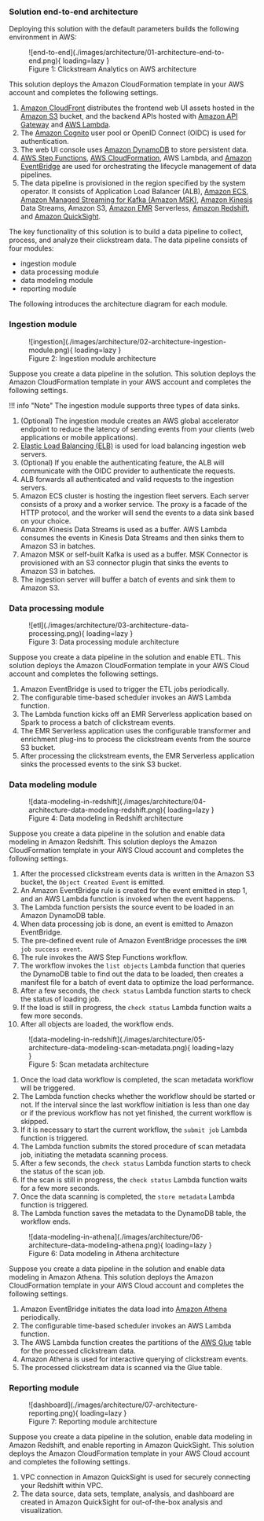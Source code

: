 ### Solution end-to-end architecture

Deploying this solution with the default parameters builds the following environment in AWS:

<figure markdown>
   ![end-to-end](./images/architecture/01-architecture-end-to-end.png){ loading=lazy }
   <figcaption>Figure 1: Clickstream Analytics on AWS architecture</figcaption>
</figure>

This solution deploys the Amazon CloudFormation template in your AWS account and completes the following settings.

1. [Amazon CloudFront](https://aws.amazon.com/cloudfront) distributes the frontend web UI assets hosted in the [Amazon S3](https://aws.amazon.com/s3/) bucket, and the backend APIs hosted with [Amazon API Gateway](https://aws.amazon.com/api-gateway/) and [AWS Lambda](https://aws.amazon.com/lambda).
2. The [Amazon Cognito](https://aws.amazon.com/cognito) user pool or OpenID Connect (OIDC) is used for authentication.
3. The web UI console uses [Amazon DynamoDB](https://aws.amazon.com/dynamodb) to store persistent data.
4. [AWS Step Functions](https://aws.amazon.com/step-functions), [AWS CloudFormation](https://aws.amazon.com/cloudformation), AWS Lambda, and [Amazon EventBridge](https://aws.amazon.com/eventbridge) are used for orchestrating the lifecycle management of data pipelines.
5. The data pipeline is provisioned in the region specified by the system operator. It consists of Application Load Balancer (ALB),
[Amazon ECS](https://aws.amazon.com/ecs/), [Amazon Managed Streaming for Kafka (Amazon MSK)](https://aws.amazon.com/msk/), [Amazon Kinesis](https://aws.amazon.com/kinesis/) Data Streams, Amazon S3, [Amazon EMR](https://aws.amazon.com/emr/) Serverless, [Amazon Redshift](https://aws.amazon.com/redshift/), and [Amazon QuickSight](https://aws.amazon.com/quicksight/).

The key functionality of this solution is to build a data pipeline to collect, process, and analyze their clickstream data. The data pipeline consists of four modules: 

- ingestion module 
- data processing module 
- data modeling module 
- reporting module 

The following introduces the architecture diagram for each module.

### Ingestion module

<figure markdown>
   ![ingestion](./images/architecture/02-architecture-ingestion-module.png){ loading=lazy }
   <figcaption>Figure 2: Ingestion module architecture</figcaption>
</figure>

Suppose you create a data pipeline in the solution. This solution deploys the Amazon CloudFormation template in your AWS account and completes the following settings.

!!! info "Note"
      The ingestion module supports three types of data sinks.

1. (Optional) The ingestion module creates an AWS global accelerator endpoint to reduce the latency of sending events from your clients (web applications or mobile applications).
2. [Elastic Load Balancing (ELB)](https://aws.amazon.com/elasticloadbalancing/) is used for load balancing ingestion web servers.
3. (Optional) If you enable the authenticating feature, the ALB will communicate with the OIDC provider to authenticate the requests.
4. ALB forwards all authenticated and valid requests to the ingestion servers.
5. Amazon ECS cluster is hosting the ingestion fleet servers. Each server consists of a proxy and a worker service. The proxy is a facade of the HTTP protocol, and the worker will send the events to a data sink based on your choice.
6. Amazon Kinesis Data Streams is used as a buffer. AWS Lambda consumes the events in Kinesis Data Streams and then sinks them to Amazon S3 in batches.
7. Amazon MSK or self-built Kafka is used as a buffer. MSK Connector is provisioned with an S3 connector plugin that sinks the events to Amazon S3 in batches.
8. The ingestion server will buffer a batch of events and sink them to Amazon S3.


### Data processing module

<figure markdown>
   ![etl](./images/architecture/03-architecture-data-processing.png){ loading=lazy }
   <figcaption>Figure 3: Data processing module architecture</figcaption>
</figure>

Suppose you create a data pipeline in the solution and enable ETL. This solution deploys the Amazon CloudFormation template in your AWS Cloud account and completes the following settings.

1. Amazon EventBridge is used to trigger the ETL jobs periodically.
2. The configurable time-based scheduler invokes an AWS Lambda function.
3. The Lambda function kicks off an EMR Serverless application based on Spark to process a batch of clickstream events.
4. The EMR Serverless application uses the configurable transformer and enrichment plug-ins to process the clickstream events from the source S3 bucket.
5. After processing the clickstream events, the EMR Serverless application sinks the processed events to the sink S3 bucket.


### Data modeling module

<figure markdown>
   ![data-modeling-in-redshift](./images/architecture/04-architecture-data-modeling-redshift.png){ loading=lazy }
   <figcaption>Figure 4: Data modeling in Redshift architecture</figcaption>
</figure>

Suppose you create a data pipeline in the solution and enable data modeling in Amazon Redshift. This solution deploys the Amazon CloudFormation template in your AWS Cloud account and completes the following settings.

1. After the processed clickstream events data is written in the Amazon S3 bucket, the `Object Created Event` is emitted.
2. An Amazon EventBridge rule is created for the event emitted in step 1, and an AWS Lambda function is invoked when the event happens.
3. The Lambda function persists the source event to be loaded in an Amazon DynamoDB table.
4. When data processing job is done, an event is emitted to Amazon EventBridge.
5. The pre-defined event rule of Amazon EventBridge processes the `EMR job success event`.
6. The rule invokes the AWS Step Functions workflow.
7. The workflow invokes the `list objects` Lambda function that queries the DynamoDB table to find out the data to be loaded, then creates a manifest file for a batch of event data to optimize the load performance.
8. After a few seconds, the `check status` Lambda function starts to check the status of loading job.
9. If the load is still in progress, the `check status` Lambda function waits a few more seconds.
10. After all objects are loaded, the workflow ends.

<figure markdown>
   ![data-modeling-in-redshift](./images/architecture/05-architecture-data-modeling-scan-metadata.png){ loading=lazy }
   <figcaption>Figure 5: Scan metadata architecture</figcaption>
</figure>

1. Once the load data workflow is completed, the scan metadata workflow will be triggered.
2. The Lambda function checks whether the workflow should be started or not. If the interval since the last workflow initiation is less than one day or if the previous workflow has not yet finished, the current workflow is skipped.
3. If it is necessary to start the current workflow, the `submit job` Lambda function is triggered.
4. The Lambda function submits the stored procedure of scan metadata job, initiating the metadata scanning process.
5. After a few seconds, the `check status` Lambda function starts to check the status of the scan job.
6. If the scan is still in progress, the `check status` Lambda function waits for a few more seconds.
7. Once the data scanning is completed, the `store metadata` Lambda function is triggered.
8. The Lambda function saves the metadata to the DynamoDB table, the workflow ends.

<figure markdown>
   ![data-modeling-in-athena](./images/architecture/06-architecture-data-modeling-athena.png){ loading=lazy }
   <figcaption>Figure 6: Data modeling in Athena architecture</figcaption>
</figure>

Suppose you create a data pipeline in the solution and enable data modeling in Amazon Athena. This solution deploys the Amazon CloudFormation template in your AWS Cloud account and completes the following settings.

1. Amazon EventBridge initiates the data load into [Amazon Athena](https://aws.amazon.com/athena/) periodically.
2. The configurable time-based scheduler invokes an AWS Lambda function.
3. The AWS Lambda function creates the partitions of the [AWS Glue](https://aws.amazon.com/glue/) table for the processed clickstream data.
4. Amazon Athena is used for interactive querying of clickstream events.
5. The processed clickstream data is scanned via the Glue table.

### Reporting module

<figure markdown>
   ![dashboard](./images/architecture/07-architecture-reporting.png){ loading=lazy }
   <figcaption>Figure 7: Reporting module architecture</figcaption>
</figure>

Suppose you create a data pipeline in the solution, enable data modeling in Amazon Redshift, and enable reporting in Amazon QuickSight. This solution deploys the Amazon CloudFormation template in your AWS Cloud account and completes the following settings.

1. VPC connection in Amazon QuickSight is used for securely connecting your Redshift within VPC.
2. The data source, data sets, template, analysis, and dashboard are created in Amazon QuickSight for out-of-the-box analysis and visualization.

